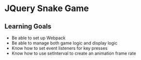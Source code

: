 # JQuery Snake Game

## Learning Goals

- Be able to set up Webpack
- Be able to manage both game logic and display logic
- Know how to set event listeners for key presses
- Know how to use setInterval to create an animation frame rate

